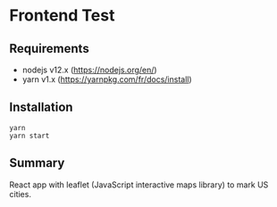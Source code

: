 # Frontend Test

## Requirements

- nodejs v12.x (https://nodejs.org/en/)
- yarn v1.x (https://yarnpkg.com/fr/docs/install)

## Installation

```
yarn
yarn start
```

## Summary

React app with leaflet (JavaScript interactive maps library) to mark US cities. 